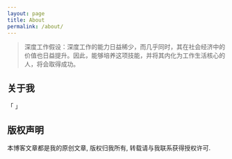 ```yaml
---
layout: page
title: About
permalink: /about/
---
```


> 深度工作假设：深度工作的能力日益稀少，而几乎同时，其在社会经济中的价值也日益提升。因此，能够培养这项技能，并将其内化为工作生活核心的人，将会取得成功。

## 关于我

「    」

## 版权声明

本博客文章都是我的原创文章, 版权归我所有, 转载请与我联系获得授权许可.

